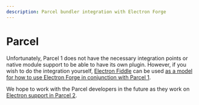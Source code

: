 ```yaml
---
description: Parcel bundler integration with Electron Forge
---
```


# Parcel

Unfortunately, Parcel 1 does not have the necessary integration points or native module support to be able to have its own plugin. However, if you wish to do the integration yourself, [Electron Fiddle](https://electronjs.org/fiddle) can be used [as a model for how to use Electron Forge in conjunction with Parcel 1](https://github.com/electron/fiddle/blob/v0.19.0/tools/parcel-build.js).

We hope to work with the Parcel developers in the future as they work on [Electron support in Parcel 2](https://github.com/parcel-bundler/parcel/issues/2492).

